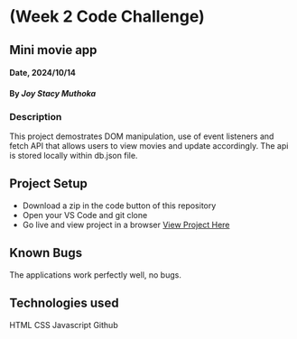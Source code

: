 # (Week 2 Code Challenge) 

## Mini movie app

#### Date, 2024/10/14

#### By *Joy Stacy Muthoka*

### Description
This project demostrates DOM manipulation, use of event listeners and fetch API that allows users to view movies and update accordingly. The api is stored locally within db.json file. 

## Project Setup
* Download a zip in the code button of this repository
* Open your VS Code and git clone
* Go live and view project in a browser
[View Project Here](https://stacy-joym.github.io/code-challenge-3/)


## Known Bugs
The applications work perfectly well, no bugs.

## Technologies used
HTML
CSS
Javascript
Github